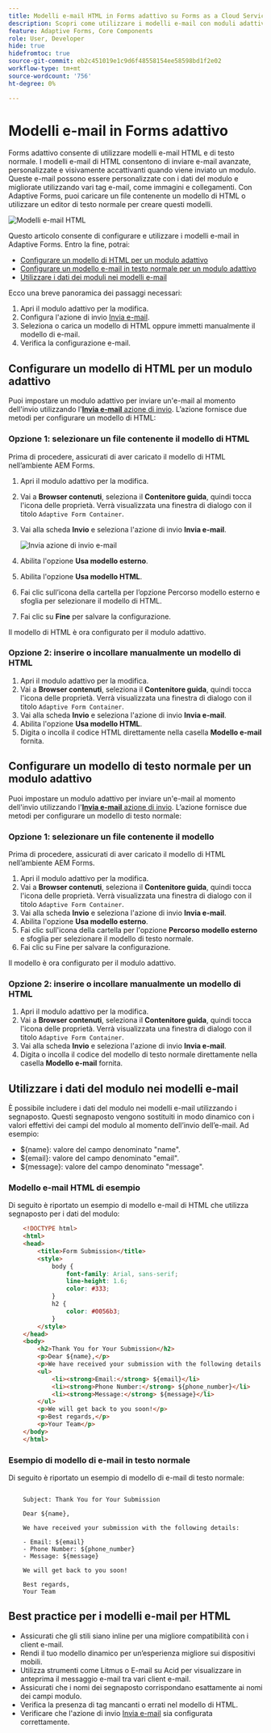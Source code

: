 ```yaml
---
title: Modelli e-mail HTML in Forms adattivo su Forms as a Cloud Service
description: Scopri come utilizzare i modelli e-mail con moduli adattivi.
feature: Adaptive Forms, Core Components
role: User, Developer
hide: true
hidefromtoc: true
source-git-commit: eb2c451019e1c9d6f48558154ee58598bd1f2e02
workflow-type: tm+mt
source-wordcount: '756'
ht-degree: 0%

---
```


# Modelli e-mail in Forms adattivo

Forms adattivo consente di utilizzare modelli e-mail HTML e di testo normale. I modelli e-mail di HTML consentono di inviare e-mail avanzate, personalizzate e visivamente accattivanti quando viene inviato un modulo. Queste e-mail possono essere personalizzate con i dati del modulo e migliorate utilizzando vari tag e-mail, come immagini e collegamenti. Con Adaptive Forms, puoi caricare un file contenente un modello di HTML o utilizzare un editor di testo normale per creare questi modelli.

![Modelli e-mail HTML](/help/forms/assets/html-email.png)

Questo articolo consente di configurare e utilizzare i modelli e-mail in Adaptive Forms. Entro la fine, potrai:

* [Configurare un modello di HTML per un modulo adattivo](#configure-an-html-template-for-an-adaptive-form)
* [Configurare un modello e-mail in testo normale per un modulo adattivo](#configure-a-plain-text-template-for-an-adaptive-form)
* [Utilizzare i dati dei moduli nei modelli e-mail](#use-form-data-in-your-email-templates)


Ecco una breve panoramica dei passaggi necessari:

1. Apri il modulo adattivo per la modifica.
1. Configura l&#39;azione di invio [Invia e-mail](/help/forms/configure-submit-action-send-email.md).
1. Seleziona o carica un modello di HTML oppure immetti manualmente il modello di e-mail.
1. Verifica la configurazione e-mail.

## Configurare un modello di HTML per un modulo adattivo

Puoi impostare un modulo adattivo per inviare un&#39;e-mail al momento dell&#39;invio utilizzando l&#39;[**Invia e-mail** azione di invio](/help/forms/configure-submit-action-send-email.md). L’azione fornisce due metodi per configurare un modello di HTML:

### Opzione 1: selezionare un file contenente il modello di HTML

Prima di procedere, assicurati di aver caricato il modello di HTML nell’ambiente AEM Forms.

1. Apri il modulo adattivo per la modifica.
1. Vai a **Browser contenuti**, seleziona il **Contenitore guida**, quindi tocca l&#39;icona delle proprietà. Verrà visualizzata una finestra di dialogo con il titolo `Adaptive Form Container`.
1. Vai alla scheda **Invio** e seleziona l&#39;azione di invio **Invia e-mail**.

   ![Invia azione di invio e-mail](/help/forms/assets/send-email-action.png)

1. Abilita l&#39;opzione **Usa modello esterno**.
1. Abilita l&#39;opzione **Usa modello HTML**.
1. Fai clic sull’icona della cartella per l’opzione Percorso modello esterno e sfoglia per selezionare il modello di HTML.
1. Fai clic su **Fine** per salvare la configurazione.

Il modello di HTML è ora configurato per il modulo adattivo.

### Opzione 2: inserire o incollare manualmente un modello di HTML

1. Apri il modulo adattivo per la modifica.
1. Vai a **Browser contenuti**, seleziona il **Contenitore guida**, quindi tocca l&#39;icona delle proprietà. Verrà visualizzata una finestra di dialogo con il titolo `Adaptive Form Container`.
1. Vai alla scheda **Invio** e seleziona l&#39;azione di invio **Invia e-mail**.
1. Abilita l&#39;opzione **Usa modello HTML**.
1. Digita o incolla il codice HTML direttamente nella casella **Modello e-mail** fornita.


## Configurare un modello di testo normale per un modulo adattivo

Puoi impostare un modulo adattivo per inviare un&#39;e-mail al momento dell&#39;invio utilizzando l&#39;[**Invia e-mail** azione di invio](/help/forms/configure-submit-action-send-email.md). L’azione fornisce due metodi per configurare un modello di testo normale:

### Opzione 1: selezionare un file contenente il modello

Prima di procedere, assicurati di aver caricato il modello di HTML nell’ambiente AEM Forms.

1. Apri il modulo adattivo per la modifica.
1. Vai a **Browser contenuti**, seleziona il **Contenitore guida**, quindi tocca l&#39;icona delle proprietà. Verrà visualizzata una finestra di dialogo con il titolo `Adaptive Form Container`.
1. Vai alla scheda **Invio** e seleziona l&#39;azione di invio **Invia e-mail**.
1. Abilita l&#39;opzione **Usa modello esterno**.
1. Fai clic sull&#39;icona della cartella per l&#39;opzione **Percorso modello esterno** e sfoglia per selezionare il modello di testo normale.
1. Fai clic su Fine per salvare la configurazione.

Il modello è ora configurato per il modulo adattivo.

### Opzione 2: inserire o incollare manualmente un modello di HTML

1. Apri il modulo adattivo per la modifica.
1. Vai a **Browser contenuti**, seleziona il **Contenitore guida**, quindi tocca l&#39;icona delle proprietà. Verrà visualizzata una finestra di dialogo con il titolo `Adaptive Form Container`.
1. Vai alla scheda **Invio** e seleziona l&#39;azione di invio **Invia e-mail**.
1. Digita o incolla il codice del modello di testo normale direttamente nella casella **Modello e-mail** fornita.

## Utilizzare i dati del modulo nei modelli e-mail

È possibile includere i dati del modulo nei modelli e-mail utilizzando i segnaposto. Questi segnaposto vengono sostituiti in modo dinamico con i valori effettivi dei campi del modulo al momento dell’invio dell’e-mail. Ad esempio:

* ${name}: valore del campo denominato &quot;name&quot;.
* ${email}: valore del campo denominato &quot;email&quot;.
* ${message}: valore del campo denominato &quot;message&quot;.

### Modello e-mail HTML di esempio

Di seguito è riportato un esempio di modello e-mail di HTML che utilizza segnaposto per i dati del modulo:

```HTML
    <!DOCTYPE html>
    <html>
    <head>
        <title>Form Submission</title>
        <style>
            body {
                font-family: Arial, sans-serif;
                line-height: 1.6;
                color: #333;
            }
            h2 {
                color: #0056b3;
            }
        </style>
    </head>
    <body>
        <h2>Thank You for Your Submission</h2>
        <p>Dear ${name},</p>
        <p>We have received your submission with the following details:</p>
        <ul>
            <li><strong>Email:</strong> ${email}</li>
            <li><strong>Phone Number:</strong> ${phone_number}</li>
            <li><strong>Message:</strong> ${message}</li>
        </ul>
        <p>We will get back to you soon!</p>
        <p>Best regards,</p>
        <p>Your Team</p>
    </body>
    </html>
```

### Esempio di modello di e-mail in testo normale

Di seguito è riportato un esempio di modello di e-mail di testo normale:

```TXT
    
    Subject: Thank You for Your Submission
    
    Dear ${name},
    
    We have received your submission with the following details:
    
    - Email: ${email}
    - Phone Number: ${phone_number}
    - Message: ${message}
    
    We will get back to you soon!
    
    Best regards,
    Your Team
```

## Best practice per i modelli e-mail per HTML

* Assicurati che gli stili siano inline per una migliore compatibilità con i client e-mail.
* Rendi il tuo modello dinamico per un’esperienza migliore sui dispositivi mobili.
* Utilizza strumenti come Litmus o E-mail su Acid per visualizzare in anteprima il messaggio e-mail tra vari client e-mail.
* Assicurati che i nomi dei segnaposto corrispondano esattamente ai nomi dei campi modulo.
* Verifica la presenza di tag mancanti o errati nel modello di HTML.
* Verificare che l&#39;azione di invio [Invia e-mail](/help/forms/configure-submit-action-send-email.md) sia configurata correttamente.
